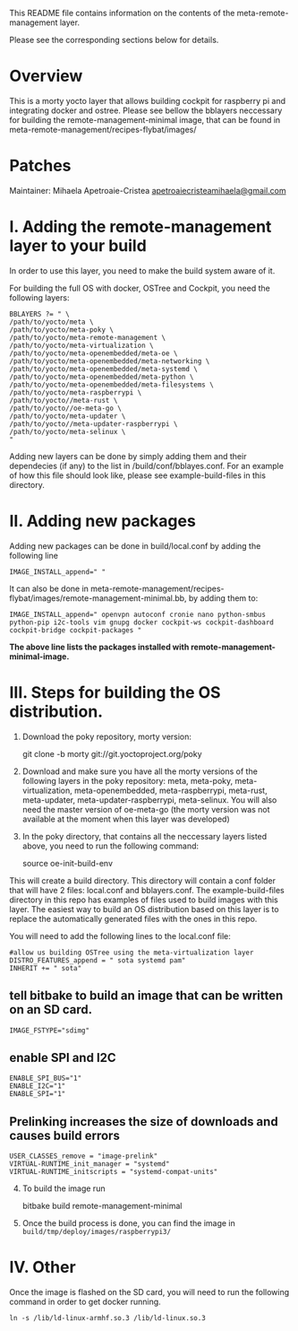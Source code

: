 This README file contains information on the contents of the
meta-remote-management layer.

Please see the corresponding sections below for details.


Overview
============

This is a morty yocto layer that allows building cockpit for raspberry pi and integrating docker and ostree. Please see bellow the bblayers neccessary for building the remote-management-minimal image, that can be found in meta-remote-management/recipes-flybat/images/


Patches
=======

Maintainer: Mihaela Apetroaie-Cristea <apetroaiecristeamihaela@gmail.com>


I. Adding the remote-management layer to your build
=================================================


In order to use this layer, you need to make the build system aware of
it.

For building the full OS with docker, OSTree and Cockpit, you need the following layers:

    BBLAYERS ?= " \
    /path/to/yocto/meta \
    /path/to/yocto/meta-poky \
    /path/to/yocto/meta-remote-management \
    /path/to/yocto/meta-virtualization \
    /path/to/yocto/meta-openembedded/meta-oe \
    /path/to/yocto/meta-openembedded/meta-networking \
    /path/to/yocto/meta-openembedded/meta-systemd \
    /path/to/yocto/meta-openembedded/meta-python \
    /path/to/yocto/meta-openembedded/meta-filesystems \
    /path/to/yocto/meta-raspberrypi \
    /path/to/yocto//meta-rust \
    /path/to/yocto//oe-meta-go \
    /path/to/yocto/meta-updater \
    /path/to/yocto//meta-updater-raspberrypi \
    /path/to/yocto/meta-selinux \
    "

Adding new layers can be done by simply adding them and their dependecies (if any) to the list in /build/conf/bblayes.conf. For an example of how this file should look like, please see example-build-files in this directory.


II. Adding new packages
========================

Adding new packages can be done in build/local.conf by adding the following line

    IMAGE_INSTALL_append=" " 

It can also be done in meta-remote-management/recipes-flybat/images/remote-management-minimal.bb, by adding them to:

    IMAGE_INSTALL_append=" openvpn autoconf cronie nano python-smbus python-pip i2c-tools vim gnupg docker cockpit-ws cockpit-dashboard cockpit-bridge cockpit-packages "

**The above line lists the packages installed with remote-management-minimal-image.**


III. Steps for building the OS distribution.
============================================

1. Download the poky repository, morty version:

    git clone -b morty git://git.yoctoproject.org/poky

2. Download and make sure you have all the morty versions of the following layers in the poky repository: meta, meta-poky, meta-virtualization, meta-openembedded, meta-raspberrypi, meta-rust, meta-updater, meta-updater-raspberrypi, meta-selinux. You will also need the master version of oe-meta-go (the morty version was not available at the moment when this layer was developed)

3. In the poky directory, that contains all the neccessary layers listed above, you need to run the following command:

    source oe-init-build-env

This will create a build directory. This directory will contain a conf folder that will have 2 files: local.conf and bblayers.conf. The example-build-files directory in this repo has examples of files used to build images with this layer. The easiest way to build an OS distribution based on this layer is to replace the automatically generated files with the ones in this repo.

You will need to add the following lines to the local.conf file: 

    #allow us building OSTree using the meta-virtualization layer
    DISTRO_FEATURES_append = " sota systemd pam"
    INHERIT += " sota"

## tell bitbake to build an image that can be written on an SD card.
    
    IMAGE_FSTYPE="sdimg"


## enable SPI and I2C

    ENABLE_SPI_BUS="1"
    ENABLE_I2C="1"
    ENABLE_SPI="1"


## Prelinking increases the size of downloads and causes build errors

    USER_CLASSES_remove = "image-prelink"
    VIRTUAL-RUNTIME_init_manager = "systemd"
    VIRTUAL-RUNTIME_initscripts = "systemd-compat-units"

4. To build the image run

    bitbake build remote-management-minimal

5. Once the build process is done, you can find the image in `build/tmp/deploy/images/raspberrypi3/`


IV. Other
==========

Once the image is flashed on the SD card, you will need to run the following command in order to get docker running. 

    ln -s /lib/ld-linux-armhf.so.3 /lib/ld-linux.so.3
